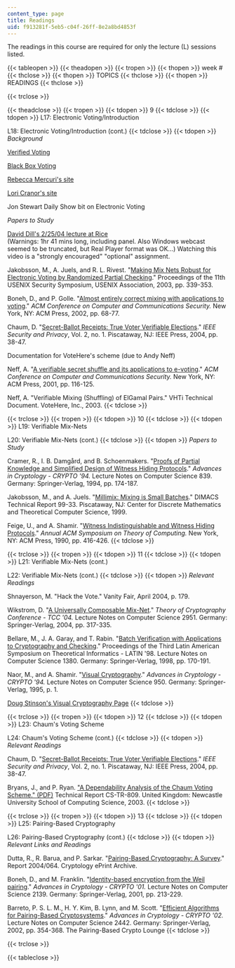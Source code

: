 ```yaml
---
content_type: page
title: Readings
uid: f913281f-5eb5-c04f-26ff-8e2a8bd4853f
---
```


The readings in this course are required for only the lecture (L) sessions listed.

{{< tableopen >}}
{{< theadopen >}}
{{< tropen >}}
{{< thopen >}}
week #
{{< thclose >}}
{{< thopen >}}
TOPICS
{{< thclose >}}
{{< thopen >}}
READINGS
{{< thclose >}}

{{< trclose >}}

{{< theadclose >}}
{{< tropen >}}
{{< tdopen >}}
9
{{< tdclose >}}
{{< tdopen >}}
L17: Electronic Voting/Introduction  
  
L18: Electronic Voting/Introduction (cont.)
{{< tdclose >}}
{{< tdopen >}}
_Background_  
  
[Verified Voting](http://www.verifiedvoting.org/)  
  
[Black Box Voting](http://blackboxvoting.org/)  
  
[Rebecca Mercuri's site](http://www.notablesoftware.com/evote.html)  
  
[Lori Cranor's site](http://lorrie.cranor.org/voting/hotlist.html)  
  
Jon Stewart Daily Show bit on Electronic Voting  
  
_Papers to Study_  
  
[David Dill's 2/25/04 lecture at Rice](http://webcast.rice.edu/speeches/20040225dill.html)  
(Warnings: 1hr 41 mins long, including panel. Also Windows webcast seemed to be truncated, but Real Player format was OK...) Watching this video is a "strongly encouraged" "optional" assignment.  
  
Jakobsson, M., A. Juels, and R. L. Rivest. "[Making Mix Nets Robust for Electronic Voting by Randomized Partial Checking](http://www.usenix.org/publications/library/proceedings/sec02/jakobsson.html)." Proceedings of the 11th USENIX Security Symposium, USENIX Association, 2003, pp. 339-353.  
  
Boneh, D., and P. Golle. "[Almost entirely correct mixing with applications to voting](https://people.csail.mit.edu/rivest/voting/papers/BonehGolle-AlmostEntirelyCorrectMixingWithApplicationsToVoting.pdf)." _ACM Conference on Computer and Communications Security._ New York, NY: ACM Press, 2002, pp. 68-77.  
  
Chaum, D. "[Secret-Ballot Receipts: True Voter Verifiable Elections](http://dx.doi.org/10.1109/MSECP.2004.1264852)." _IEEE Security and Privacy_, Vol. 2, no. 1. Piscataway, NJ: IEEE Press, 2004, pp. 38-47.  
  
Documentation for VoteHere's scheme (due to Andy Neff)  
  
Neff, A. "[A verifiable secret shuffle and its applications to e-voting](http://portal.acm.org/citation.cfm?id=502000&coll=GUIDE&dl=GUIDE&CFID=36654471&CFTOKEN=27727026)." _ACM Conference on Computer and Communications Security._ New York, NY: ACM Press, 2001, pp. 116-125.  
  
Neff, A. "Verifiable Mixing (Shuffling) of ElGamal Pairs." VHTi Technical Document. VoteHere, Inc., 2003.
{{< tdclose >}}

{{< trclose >}}
{{< tropen >}}
{{< tdopen >}}
10
{{< tdclose >}}
{{< tdopen >}}
L19: Verifiable Mix-Nets  
  
L20: Verifiable Mix-Nets (cont.)
{{< tdclose >}}
{{< tdopen >}}
_Papers to Study_  
  
Cramer, R., I. B. Damgård, and B. Schoenmakers. "[Proofs of Partial Knowledge and Simplified Design of Witness Hiding Protocols](https://dx.doi.org/10.1007/3-540-48658-5_19)." _Advances in Cryptology - CRYPTO '94._ Lecture Notes on Computer Science 839. Germany: Springer-Verlag, 1994, pp. 174-187.  
  
Jakobsson, M., and A. Juels. "[Millimix: Mixing is Small Batches](http://dimacs.rutgers.edu/TechnicalReports/abstracts/1999/99-33.html)." DIMACS Technical Report 99-33. Piscataway, NJ: Center for Discrete Mathematics and Theoretical Computer Science, 1999.  
  
Feige, U., and A. Shamir. "[Witness Indistinguishable and Witness Hiding Protocols](http://portal.acm.org/citation.cfm?id=100272&coll=GUIDE&dl=GUIDE&CFID=36654471&CFTOKEN=27727026)." _Annual ACM Symposium on Theory of Computing._ New York, NY: ACM Press, 1990, pp. 416-426.
{{< tdclose >}}

{{< trclose >}}
{{< tropen >}}
{{< tdopen >}}
11
{{< tdclose >}}
{{< tdopen >}}
L21: Verifiable Mix-Nets (cont.)  
  
L22: Verifiable Mix-Nets (cont.)
{{< tdclose >}}
{{< tdopen >}}
_Relevant Readings_  
  
Shnayerson, M. "Hack the Vote." Vanity Fair, April 2004, p. 179.  
  
Wikstrom, D. "[A Universally Composable Mix-Net](https://link.springer.com/chapter/10.1007/978-3-540-24638-1_18)." _Theory of Cryptography Conference - TCC '04._ Lecture Notes on Computer Science 2951. Germany: Springer-Verlag, 2004, pp. 317-335.  
  
Bellare, M., J. A. Garay, and T. Rabin. "[Batch Verification with Applications to Cryptography and Checking](https://link.springer.com/chapter/10.1007/BFb0054320)." Proceedings of the Third Latin American Symposium on Theoretical Informatics - LATIN '98. Lecture Notes on Computer Science 1380. Germany: Springer-Verlag, 1998, pp. 170-191.  
  
Naor, M., and A. Shamir. "[Visual Cryptography](https://link.springer.com/chapter/10.1007/BFb0053419)." _Advances in Cryptology - CRYPTO '94._ Lecture Notes on Computer Science 950. Germany: Springer-Verlag, 1995, p. 1.  
  
[Doug Stinson's Visual Cryptography Page](https://cs.uwaterloo.ca/~dstinson/visual.html)
{{< tdclose >}}

{{< trclose >}}
{{< tropen >}}
{{< tdopen >}}
12
{{< tdclose >}}
{{< tdopen >}}
L23: Chaum's Voting Scheme  
  
L24: Chaum's Voting Scheme (cont.)
{{< tdclose >}}
{{< tdopen >}}
_Relevant Readings_  
  
Chaum, D. "[Secret-Ballot Receipts: True Voter Verifiable Elections](http://dx.doi.org/10.1109/MSECP.2004.1264852)." _IEEE Security and Privacy_, Vol. 2, no. 1. Piscataway, NJ: IEEE Press, 2004, pp. 38-47.  
  
Bryans, J., and P. Ryan. ["A Dependability Analysis of the Chaum Voting Scheme." (PDF)](http://courses.csail.mit.edu/6.897/spring04/BryansRyan-ADependabilityAnalysisOfTheChaumDigitalVotingScheme.pdf) Technical Report CS-TR-809. United Kingdom: Newcastle University School of Computing Science, 2003.
{{< tdclose >}}

{{< trclose >}}
{{< tropen >}}
{{< tdopen >}}
13
{{< tdclose >}}
{{< tdopen >}}
L25: Pairing-Based Cryptography  
  
L26: Pairing-Based Cryptography (cont.)
{{< tdclose >}}
{{< tdopen >}}
_Relevant Links and Readings_  
  
Dutta, R., R. Barua, and P. Sarkar. "[Pairing-Based Cryptography: A Survey](http://eprint.iacr.org/2004/064)." Report 2004/064. Cryptology ePrint Archive.  
  
Boneh, D., and M. Franklin. "[Identity-based encryption from the Weil pairing](https://crypto.stanford.edu/~dabo/papers/bfibe.pdf)." _Advances in Cryptology - CRYPTO '01._ Lecture Notes on Computer Science 2139. Germany: Springer-Verlag, 2001, pp. 213-229.  
  
Barreto, P. S. L. M., H. Y. Kim, B. Lynn, and M. Scott. "[Efficient Algorithms for Pairing-Based Cryptosystems](https://eprint.iacr.org/2002/008.pdf)." _Advances in Cryptology - CRYPTO '02._ Lecture Notes on Computer Science 2442. Germany: Springer-Verlag, 2002, pp. 354-368. The Pairing-Based Crypto Lounge
{{< tdclose >}}

{{< trclose >}}

{{< tableclose >}}